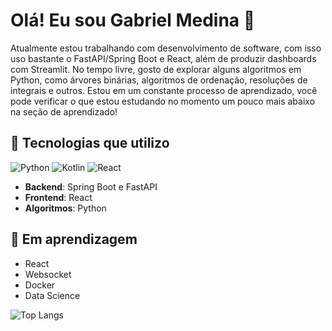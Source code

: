 # Olá! Eu sou Gabriel Medina 👋

Atualmente estou trabalhando com desenvolvimento de software, com isso uso bastante o FastAPI/Spring Boot e React, além de produzir dashboards com Streamlit. No tempo livre, gosto de explorar alguns algoritmos em Python, como árvores binárias, algoritmos de ordenação, resoluções de integrais e outros. Estou em um constante processo de aprendizado, você pode verificar o que estou estudando no momento um pouco mais abaixo na seção de aprendizado!

## 🚀 Tecnologias que utilizo
![Python](https://img.shields.io/badge/Python-3776AB?style=flat&logo=python&logoColor=white)
![Kotlin](https://img.shields.io/badge/Kotlin-7F52FF?style=flat&logo=kotlin&logoColor=white)
![React](https://img.shields.io/badge/React-61DAFB?style=flat&logo=react&logoColor=black)
- **Backend**: Spring Boot e FastAPI
- **Frontend**: React
- **Algoritmos**: Python

## 🌱 Em aprendizagem
- React
- Websocket
- Docker
- Data Science

![Top Langs](https://github-readme-stats.vercel.app/api/top-langs/?username=GabrielSMedina&layout=compact&theme=radical)




